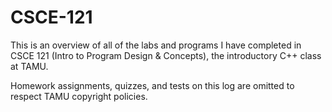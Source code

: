 # CSCE-121

This is an overview of all of the labs and programs I have completed in CSCE 121 (Intro to Program Design & Concepts), the introductory C++ class at TAMU.

Homework assignments, quizzes, and tests on this log are omitted to respect TAMU copyright policies.
